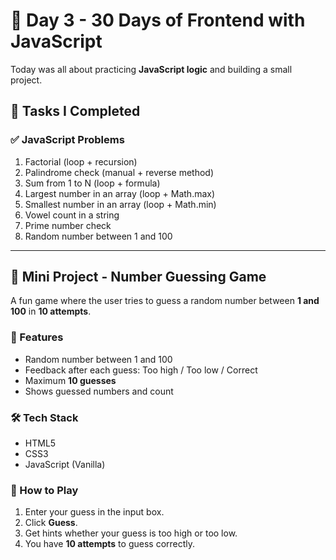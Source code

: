 # 🚀 Day 3 - 30 Days of Frontend with JavaScript

Today was all about practicing **JavaScript logic** and building a small project.

## 📅 Tasks I Completed

### ✅ JavaScript Problems

1. Factorial (loop + recursion)
2. Palindrome check (manual + reverse method)
3. Sum from 1 to N (loop + formula)
4. Largest number in an array (loop + Math.max)
5. Smallest number in an array (loop + Math.min)
6. Vowel count in a string
7. Prime number check
8. Random number between 1 and 100

---

## 🎯 Mini Project - Number Guessing Game

A fun game where the user tries to guess a random number between **1 and 100** in **10 attempts**.

### 📌 Features

- Random number between 1 and 100
- Feedback after each guess: Too high / Too low / Correct
- Maximum **10 guesses**
- Shows guessed numbers and count

### 🛠️ Tech Stack

- HTML5
- CSS3
- JavaScript (Vanilla)

### 🚀 How to Play

1. Enter your guess in the input box.
2. Click **Guess**.
3. Get hints whether your guess is too high or too low.
4. You have **10 attempts** to guess correctly.
